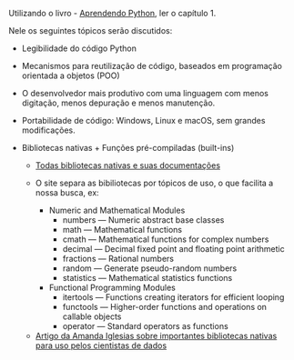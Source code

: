 Utilizando o livro - [Aprendendo Python](https://github.com/emersonrafaels/python_data_science_roadmap/blob/main/material/Aprendendo%20Python%20(MARK%20LUTZ%2C%20DAVID%20ASCHER).pdf), ler o capítulo 1.

Nele os seguintes tópicos serão discutidos:

- Legibilidade do código Python
- Mecanismos para reutilização de código, baseados em programação orientada a objetos (POO)
- O desenvolvedor mais produtivo com uma linguagem com menos digitação, menos depuração e menos manutenção.
- Portabilidade de código: Windows, Linux e macOS, sem grandes modificações.
- Bibliotecas nativas + Funções pré-compiladas (built-ins)
  - [Todas bibliotecas nativas e suas documentações](https://docs.python.org/3/library/)

  * O site separa as bibiliotecas por tópicos de uso, o que facilita a nossa busca, ex:

    - Numeric and Mathematical Modules
      - numbers — Numeric abstract base classes
      - math — Mathematical functions
      - cmath — Mathematical functions for complex numbers
      - decimal — Decimal fixed point and floating point arithmetic
      - fractions — Rational numbers
      - random — Generate pseudo-random numbers
      - statistics — Mathematical statistics functions
    - Functional Programming Modules
      - itertools — Functions creating iterators for efficient looping
      - functools — Higher-order functions and operations on callable objects
      - operator — Standard operators as functions


  - [Artigo da Amanda Iglesias sobre importantes bibliotecas nativas para uso pelos cientistas de dados](https://towardsdatascience.com/the-python-standard-library-modules-you-should-know-as-a-data-scientist-47e1117ca6c8)
